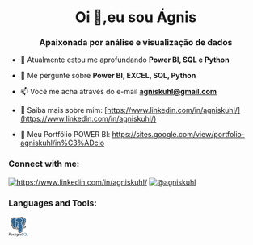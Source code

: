 <h1 align="center">Oi 👋,eu sou Ágnis</h1>
<h3 align="center">Apaixonada por análise e visualização de dados</h3>

- 🌱 Atualmente estou me aprofundando **Power BI, SQL e Python**

- 💬 Me pergunte sobre **Power BI, EXCEL, SQL, Python**

- 📫 Você me acha através do e-mail **agniskuhl@gmail.com**

- 📄 Saiba mais sobre mim: [https://www.linkedin.com/in/agniskuhl/](https://www.linkedin.com/in/agniskuhl/)

- 👀 Meu Portfólio POWER BI: https://sites.google.com/view/portfolio-agniskuhl/in%C3%ADcio
<h3 align="left">Connect with me:</h3>
<p align="left">
<a href="https://linkedin.com/in/https://www.linkedin.com/in/agniskuhl/" target="blank"><img align="center" src="https://raw.githubusercontent.com/rahuldkjain/github-profile-readme-generator/master/src/images/icons/Social/linked-in-alt.svg" alt="https://www.linkedin.com/in/agniskuhl/" height="30" width="40" /></a>
<a href="https://instagram.com/@agniskuhl" target="blank"><img align="center" src="https://raw.githubusercontent.com/rahuldkjain/github-profile-readme-generator/master/src/images/icons/Social/instagram.svg" alt="@agniskuhl" height="30" width="40" /></a>
</p>

<h3 align="left">Languages and Tools:</h3>
<p align="left"> <a href="https://www.postgresql.org" target="_blank" rel="noreferrer"> <img src="https://raw.githubusercontent.com/devicons/devicon/master/icons/postgresql/postgresql-original-wordmark.svg" alt="postgresql" width="40" height="40"/> </a> </p>


<!---
- 👋 Hi, I’m @agniskuhl
- 👀 I’m interested in ...
- 🌱 I’m currently learning ...
- 💞️ I’m looking to collaborate on ...
- 📫 How to reach me ...

agniskuhl/agniskuhl is a ✨ special ✨ repository because its `README.md` (this file) appears on your GitHub profile.
You can click the Preview link to take a look at your changes.
--->
